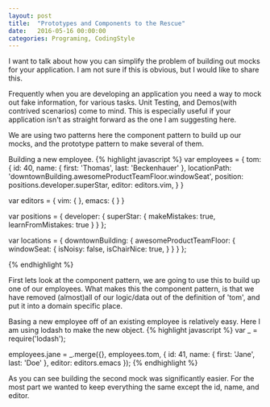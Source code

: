 ```yaml
---
layout: post
title:  "Prototypes and Components to the Rescue"
date:   2016-05-16 00:00:00
categories: Programing, CodingStyle
---
```

I want to talk about how you can simplify the problem of building out mocks for your application.  I am not sure if this is obvious, but I would like to share this.

Frequently when you are developing an application you need a way to mock out fake information, for various tasks.  Unit Testing, and Demos(with contrived scenarios) come to mind.  This is especially useful if your application isn't as straight forward as the one I am suggesting here.

We are using two patterns here the component pattern to build up our mocks, and the prototype pattern to make several of them.

Building a new employee.
{% highlight javascript %}
var employees = {
  tom: {
    id: 40,
    name: {
      first: 'Thomas',
      last: 'Beckenhauer'
    },
    locationPath: 'downtownBuilding.awesomeProductTeamFloor.windowSeat',
    position: positions.developer.superStar,
    editor: editors.vim,
  }
}

var editors = {
  vim: {
  },
  emacs: {
  }
}

var positions = {
  developer: {
    superStar: {
      makeMistakes: true,
      learnFromMistakes: true
    }
  }
};

var locations = {
  downtownBuilding: {
      awesomeProductTeamFloor: {
        windowSeat: {
          isNoisy: false,
          isChairNice: true,
        }
    }
  }
};

{% endhighlight %}

First lets look at the component pattern, we are going to use this to build up one of our employees.  What makes this the component pattern, is that we have removed (almost)all of our logic/data out of the definition of 'tom', and put it into a domain specific place.


Basing a new employee off of an existing employee is relatively easy.  Here I am using lodash to make the new object.
{% highlight javascript %}
var _ = require('lodash');

employees.jane = _.merge({}, employees.tom, {
  id: 41,
  name: {
    first: 'Jane',
    last: 'Doe'
  },
  editor: editors.emacs
});
{% endhighlight %}

As you can see building the second mock was significantly easier.  For the most part we wanted to keep everything the same except the id, name, and editor.
